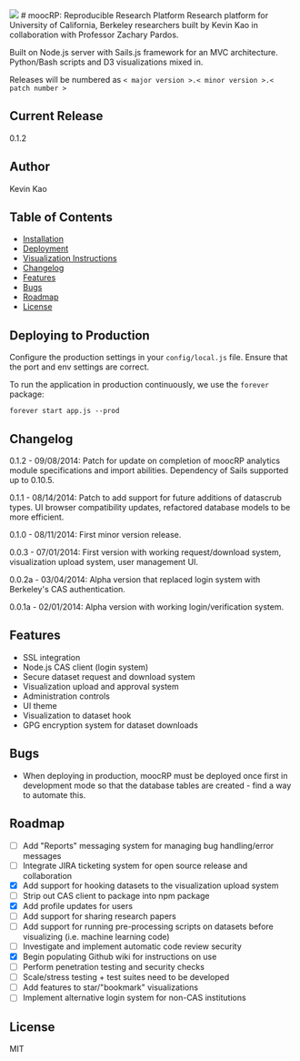 <img src="https://travis-ci.org/kk415kk/moocRP.svg?branch=master"/>
# moocRP: Reproducible Research Platform
Research platform for University of California, Berkeley researchers built by Kevin Kao in collaboration with Professor Zachary Pardos.

Built on Node.js server with Sails.js framework for an MVC architecture. Python/Bash scripts and D3 visualizations mixed in.

Releases will be numbered as ````< major version >.< minor version >.< patch number >````

## Current Release
0.1.2

## Author
Kevin Kao

## Table of Contents
* [Installation](documentation/installation.md)
* [Deployment](#deploying-to-production)
* [Visualization Instructions](documentation/visualizations.md)
* [Changelog](#changelog)
* [Features](#features)
* [Bugs](#bugs)
* [Roadmap](#roadmap)
* [License](#license)

## Deploying to Production
Configure the production settings in your ````config/local.js```` file. Ensure that the port and env settings are correct.

To run the application in production continuously, we use the ````forever```` package:
````
forever start app.js --prod
````

## Changelog
0.1.2 - 09/08/2014: Patch for update on completion of moocRP analytics module specifications and import abilities. Dependency of Sails supported up to 0.10.5.

0.1.1 - 08/14/2014: Patch to add support for future additions of datascrub types. UI browser compatibility updates, refactored database models to be more efficient.

0.1.0 - 08/11/2014: First minor version release.

0.0.3 - 07/01/2014: First version with working request/download system, visualization upload system, user management UI.

0.0.2a - 03/04/2014: Alpha version that replaced login system with Berkeley's CAS authentication.

0.0.1a - 02/01/2014: Alpha version with working login/verification system.

## Features
* SSL integration
* Node.js CAS client (login system)
* Secure dataset request and download system
* Visualization upload and approval system
* Administration controls
* UI theme
* Visualization to dataset hook
* GPG encryption system for dataset downloads

## Bugs
* When deploying in production, moocRP must be deployed once first in development mode so that the database tables are created - find a way to automate this.

## Roadmap
- [ ] Add "Reports" messaging system for managing bug handling/error messages
- [ ] Integrate JIRA ticketing system for open source release and collaboration
- [x] Add support for hooking datasets to the visualization upload system
- [ ] Strip out CAS client to package into npm package
- [x] Add profile updates for users
- [ ] Add support for sharing research papers
- [ ] Add support for running pre-processing scripts on datasets before visualizing (i.e. machine learning code)
- [ ] Investigate and implement automatic code review security
- [x] Begin populating Github wiki for instructions on use
- [ ] Perform penetration testing and security checks
- [ ] Scale/stress testing + test suites need to be developed
- [ ] Add features to star/"bookmark" visualizations
- [ ] Implement alternative login system for non-CAS institutions

## License
MIT
